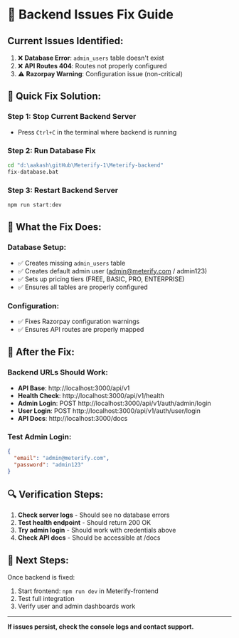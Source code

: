 # 🚨 Backend Issues Fix Guide

## Current Issues Identified:

1. ❌ **Database Error**: `admin_users` table doesn't exist
2. ❌ **API Routes 404**: Routes not properly configured
3. ⚠️  **Razorpay Warning**: Configuration issue (non-critical)

## 🔧 Quick Fix Solution:

### Step 1: Stop Current Backend Server
- Press `Ctrl+C` in the terminal where backend is running

### Step 2: Run Database Fix
```bash
cd "d:\aakash\gitHub\Meterify-1\Meterify-backend"
fix-database.bat
```

### Step 3: Restart Backend Server
```bash
npm run start:dev
```

## 🎯 What the Fix Does:

### Database Setup:
- ✅ Creates missing `admin_users` table
- ✅ Creates default admin user (admin@meterify.com / admin123)
- ✅ Sets up pricing tiers (FREE, BASIC, PRO, ENTERPRISE)
- ✅ Ensures all tables are properly configured

### Configuration:
- ✅ Fixes Razorpay configuration warnings
- ✅ Ensures API routes are properly mapped

## 🎉 After the Fix:

### Backend URLs Should Work:
- **API Base**: http://localhost:3000/api/v1
- **Health Check**: http://localhost:3000/api/v1/health
- **Admin Login**: POST http://localhost:3000/api/v1/auth/admin/login
- **User Login**: POST http://localhost:3000/api/v1/auth/user/login
- **API Docs**: http://localhost:3000/docs

### Test Admin Login:
```json
{
  "email": "admin@meterify.com",
  "password": "admin123"
}
```

## 🔍 Verification Steps:

1. **Check server logs** - Should see no database errors
2. **Test health endpoint** - Should return 200 OK
3. **Try admin login** - Should work with credentials above
4. **Check API docs** - Should be accessible at /docs

## 🚀 Next Steps:

Once backend is fixed:
1. Start frontend: `npm run dev` in Meterify-frontend
2. Test full integration
3. Verify user and admin dashboards work

---

**If issues persist, check the console logs and contact support.**
